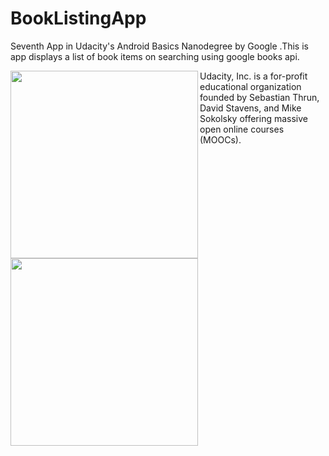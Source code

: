 # BookListingApp
Seventh App in Udacity's Android Basics Nanodegree by Google .This is app displays a list of book items on searching using google books api.

<img src="https://user-images.githubusercontent.com/29801319/44531086-8609c200-a70d-11e8-8c61-fa9097c11690.png" width="300" heigth="500" align="left">
<img src="https://user-images.githubusercontent.com/29801319/44531088-86a25880-a70d-11e8-9651-7774074eb70a.png" width="300" heigth="500" align="left">
Udacity, Inc. is a for-profit educational organization founded by Sebastian Thrun, David Stavens, and Mike Sokolsky offering massive open online courses (MOOCs).

